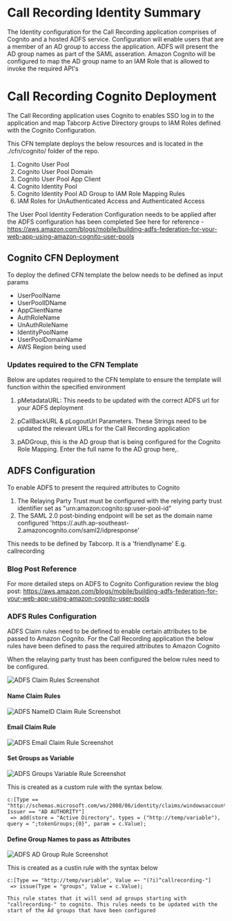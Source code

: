 # Call Recording Identity Summary
The Identity configuration for the Call Recording application comprises of Cognito and a hosted ADFS service.
Configuration will enable users that are a member of an AD group to access the application.
ADFS will present the AD group names as part of the SAML asseration. Amazon Cognito will be configured to map the AD group name to an IAM Role that is allowed to invoke the required API's

# Call Recording Cognito Deployment

The Call Recording application uses Cognito to enables SSO log in to the application and map Tabcorp Active Directory groups to IAM Roles defined with the Cognito Configuration.

This CFN template deploys the below resources and is located in the ./cfn/cognito/ folder of the repo.

1. Cognito User Pool
2. Cognito User Pool Domain
3. Cognito User Pool App Client
4. Cognito Identity Pool
5. Cognito Identity Pool AD Group to IAM Role Mapping Rules
6. IAM Roles for UnAuthenticated Access and Authenticated Access

The User Pool Identity Federation Configuration needs to be applied after the ADFS configuration has been completed
See here for reference - https://aws.amazon.com/blogs/mobile/building-adfs-federation-for-your-web-app-using-amazon-cognito-user-pools

## Cognito CFN Deployment
To deploy the defined CFN template the below needs to be defined as input params

 - UserPoolName
 - UserPoolIDName
 - AppClientName
 - AuthRoleName
 - UnAuthRoleName
 - IdentityPoolName
 - UserPoolDomainName
 - AWS Region being used

### Updates required to the CFN Template
Below are updates required to the CFN template to ensure the template will function within the specified environment

1. pMetadataURL: This needs to be updated with the correct ADFS url for your ADFS deployment 

2. pCallBackURL & pLogoutUrl Parameters. These Strings need to be updated the relevant URLs for the Call Recording application

3. pADGroup, this is the AD group that is being configured for the Cognito Role Mapping. Enter the full name fo the AD group here,.

## ADFS Configuration
To enable ADFS to present the required attributes to Cognito

1. The Relaying Party Trust must be configured with the relying party trust identifier set as  "urn:amazon:cognito:sp:user-pool-id"
2. The SAML 2.0 post-binding endpoint will be set as the domain name configured
'https://<domain-prefix>.auth.ap-southeast-2.amazoncognito.com/saml2/idpresponse'

<domain-prefix> This needs to be defined by Tabcorp. It is a 'friendlyname' E.g. callrecording

### Blog Post Reference

For more detailed steps on ADFS to Cognito Configuration review the blog post:
https://aws.amazon.com/blogs/mobile/building-adfs-federation-for-your-web-app-using-amazon-cognito-user-pools


### ADFS Rules Configuration
ADFS Claim rules need to be defined to enable certain attributes to be passed to Amazon Cognito.
For the Call Recording application the below rules have been defined to pass the required attributes to Amazon Cognito

When the relaying party trust has been configured the below rules need to be configured.

![ADFS Claim Rules Screenshot](/images/samlrules.png)

#### Name Claim Rules

![ADFS NameID Claim Rule Screenshot](/images/nameid-rule.png)

#### Email Claim Rule

![ADFS Email Claim Rule Screenshot](/images/email.png)

#### Set Groups as Variable

![ADFS Groups Variable Rule Screenshot](/images/samlgroupsvariables.png)

This is created as a custom rule with the syntax below.

```
c:[Type == "http://schemas.microsoft.com/ws/2008/06/identity/claims/windowsaccountname", Issuer == "AD AUTHORITY"]
 => add(store = "Active Directory", types = ("http://temp/variable"), query = ";tokenGroups;{0}", param = c.Value);
```


#### Define Group Names to pass as Attributes

![ADFS AD Group Rule Screenshot](/images/samlgroups.png)

This is created as a custin rule with the syntax below

```
c:[Type == "http://temp/variable", Value =~ "(?i)^callrecording-"]
 => issue(Type = "groups", Value = c.Value);

This rule states that it will send ad groups starting with "callrecording-" to cognito. This rules needs to be updated with the start of the Ad groups that have been configured
```






